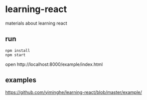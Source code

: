 # learning-react

materials about learning react

## run

```
npm install
npm start
```

open  http://localhost:8000/example/index.html

## examples

https://github.com/yiminghe/learning-react/blob/master/example/